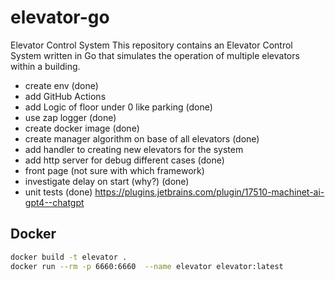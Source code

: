 # elevator-go
Elevator Control System
This repository contains an Elevator Control System written in Go that simulates the operation of multiple elevators within a building.



* create env (done)
* add GitHub Actions
* add Logic of floor under 0 like parking (done)
* use zap logger (done)
* create docker image (done)
* create manager algorithm on base of all elevators (done)
* add handler to creating new elevators for the system
* add http server for debug different cases (done)
* front page (not sure  with which framework)
* investigate delay on start (why?) (done)
* unit tests (done) https://plugins.jetbrains.com/plugin/17510-machinet-ai-gpt4--chatgpt


## Docker
```bash
docker build -t elevator . 
docker run --rm -p 6660:6660  --name elevator elevator:latest   
```
